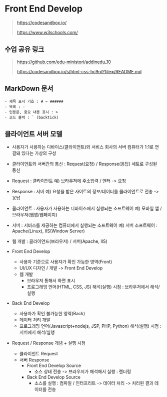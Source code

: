 # Front End Develop

> https://codesandbox.io/
>
> https://www.w3schools.com/

## 수업 공유 링크

> https://github.com/edu-ministori/addinedu_10
>
> https://codesandbox.io/s/html-css-hc9rd?file=/README.md

## MarkDown 문서

```
- 제목 표시 기호 : # ~ ######
- 목록 : -
- 인용문, 중요 내용 표시 : >
- 코드 블럭 : ` (backtick)
```

## 클라이언트 서버 모델

- 사용자가 사용하는 디바이스(클라이언트)와 서비스 회사의 서버 컴퓨터가 1:1로 연결돼 있다는 가상의 구성
- 클라이언트와 서버간의 통신 : Request(요청) / Response(응답) 세트로 구성된 통신
- Request : 클라이언트
  예) 브라우저에 주소입력 / 엔터 -> 요청
- Response : 서버
  예) 요청을 받은 사이트의 정보/데이터를 클라이언트로 전송 -> 응답

- 클라이언트 : 사용자가 사용하는 디바이스에서 실행되는 소프트웨어
  예) 모바일 앱 / 브라우저(웹앱/웹페이지)
- 서버 : 서비스를 제공하는 컴퓨터에서 실행되는 소프트웨어
  예) 서버 소프트웨어 : Apache(Linux), IIS(Window Server)

- 웹 개발 : 클라이언드(브라우저) / 서버(Apache, IIS)

- Front End Develop

  - 사용자 기준으로 사용자가 확인 가능한 영역(Front)
  - UI/UX 디자인 / 개발 -> Front End Develop
  - 웹 개발
    - 브라우저 통해서 화면 표시
    - 프로그래밍 언어(HTML, CSS, JS) 해석(실행) 시점 : 브라우저에서 해석/실행

- Back End Develop

  - 사용자가 확인 불가능한 영역(Back)
  - 데이터 처리 개발
  - 프로그래밍 언어(Javascript+nodejs, JSP, PHP, Python) 해석(실행) 시점 : 서버에서 해석/실행

- Request / Response 개념 + 실행 시점
  - 클라이언트 Request
  - 서버 Response
    - Front End Develop Source
      - 소스 상태 전송 -> 브라우저가 해석해서 실행 : 렌더링
    - Back End Develop Source
      - 소스를 실행 : 컴파일 / 인터프리트 -> 데이터 처리 -> 처리된 결과 데이터를 전송
